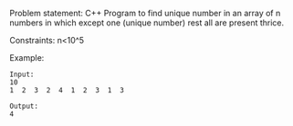 Problem statement: C++ Program to find unique number in an array of n numbers in which except one (unique number) rest all are present thrice.

Constraints: n<10^5

Example:

    Input:
    10
    1  2  3  2  4  1  2  3  1  3

    Output:
    4
